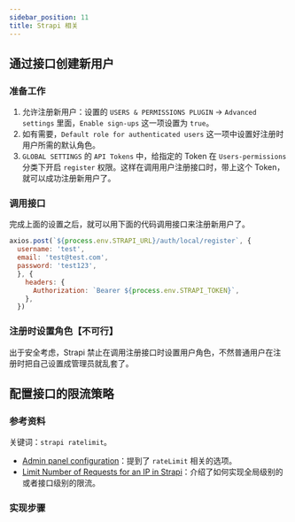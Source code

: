 ```yaml
---
sidebar_position: 11
title: Strapi 相关
---
```


## 通过接口创建新用户

### 准备工作

1. 允许注册新用户：设置的 `USERS & PERMISSIONS PLUGIN` → `Advanced settings` 里面，`Enable sign-ups` 这一项设置为 `true`。
2. 如有需要，`Default role for authenticated users` 这一项中设置好注册时用户所需的默认角色。
3. `GLOBAL SETTINGS` 的 `API Tokens` 中，给指定的 Token 在 `Users-permissions` 分类下开启 `register` 权限。这样在调用用户注册接口时，带上这个 Token，就可以成功注册新用户了。

### 调用接口

完成上面的设置之后，就可以用下面的代码调用接口来注册新用户了。

```js
axios.post(`${process.env.STRAPI_URL}/auth/local/register`, {
  username: 'test',
  email: 'test@test.com',
  password: 'test123',
  }, {
    headers: {
      Authorization: `Bearer ${process.env.STRAPI_TOKEN}`,
    },
  })
```

### 注册时设置角色【不可行】

出于安全考虑，Strapi 禁止在调用注册接口时设置用户角色，不然普通用户在注册时把自己设置成管理员就乱套了。

## 配置接口的限流策略

### 参考资料

关键词：`strapi ratelimit`。

- [Admin panel configuration](https://docs.strapi.io/dev-docs/configurations/admin-panel)：提到了 `rateLimit` 相关的选项。
- [Limit Number of Requests for an IP in Strapi](https://stackoverflow.com/a/76510152/2667665)：介绍了如何实现全局级别的或者接口级别的限流。

### 实现步骤
